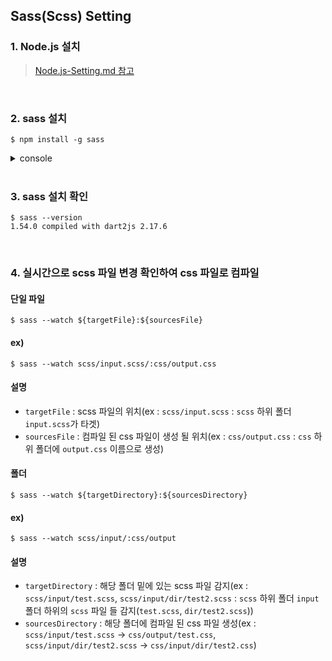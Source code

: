 ## Sass(Scss) Setting

### __1. Node.js 설치__
> [Node.js-Setting.md 참고](/Node.js-Setting/Node.js-Setting.md)

<br>

### __2. sass 설치__
```shell
$ npm install -g sass
```

<details>

<summary>console</summary>

```shell
added 18 packages, and audited 19 packages in 2s

2 packages are looking for funding
run `npm fund` for details

found 0 vulnerabilities
npm notice
npm notice New patch version of npm available! 8.15.0 -> 8.15.1
npm notice Changelog: https://github.com/npm/cli/releases/tag/v8.15.1
npm notice Run npm install -g npm@8.15.1 to update!
npm notice
```

</details>

<br>

### __3. sass 설치 확인__
```shell
$ sass --version
1.54.0 compiled with dart2js 2.17.6
```

<br>

### __4. 실시간으로 scss 파일 변경 확인하여 css 파일로 컴파일__
#### 단일 파일
```shell
$ sass --watch ${targetFile}:${sourcesFile}
```
#### ex)
```shell
$ sass --watch scss/input.scss/:css/output.css
```
#### 설명
- ```targetFile``` : scss 파일의 위치(ex : ```scss/input.scss``` : ```scss``` 하위 폴더 ```input.scss```가 타겟)
- ```sourcesFile``` : 컴파일 된 css 파일이 생성 될 위치(ex : ```css/output.css``` : ```css``` 하위 폴더에 ```output.css``` 이름으로 생성)

#### 폴더
```shell
$ sass --watch ${targetDirectory}:${sourcesDirectory}
```
#### ex)
```shell
$ sass --watch scss/input/:css/output
```
#### 설명
- ```targetDirectory``` : 해당 폴더 밑에 있는 scss 파일 감지(ex : ```scss/input/test.scss```, ```scss/input/dir/test2.scss``` : ```scss``` 하위 폴더 ```input``` 폴더 하위의 ```scss``` 파일 들 감지(```test.scss```, ```dir/test2.scss```))
- ```sourcesDirectory``` : 해당 폴더에 컴파일 된 css 파일 생성(ex : ```scss/input/test.scss``` -> ```css/output/test.css```, ```scss/input/dir/test2.scss``` -> ```css/input/dir/test2.css```)